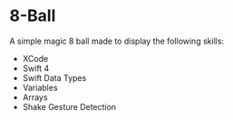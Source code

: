 # 8-Ball

A simple magic 8 ball made to display the following skills:

* XCode
* Swift 4
* Swift Data Types
* Variables
* Arrays
* Shake Gesture Detection
